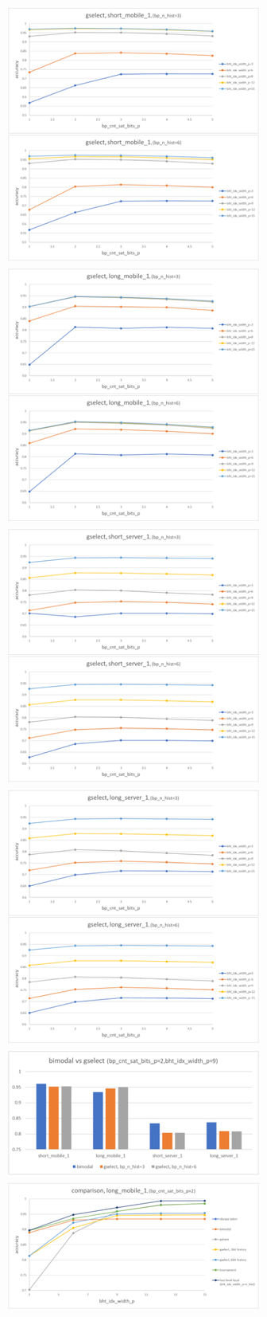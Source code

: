 
![](../evaluation/plots/gselect_short_mobile_1_nhist_3.png)
![](../evaluation/plots/gselect_short_mobile_1_nhist_6.png)

![](../evaluation/plots/gselect_long_mobile_1_nhist_3.png)
![](../evaluation/plots/gselect_long_mobile_1_nhist_6.png)

![](../evaluation/plots/gselect_short_server_1_nhist_3.png)
![](../evaluation/plots/gselect_short_server_1_nhist_6.png)

![](../evaluation/plots/gselect_long_server_1_nhist_3.png)
![](../evaluation/plots/gselect_long_server_1_nhist_6.png)

![](../evaluation/plots/bimodal_vs_gselect.png)



![](../evaluation/plots/comparison_long_mobile_1.png)



